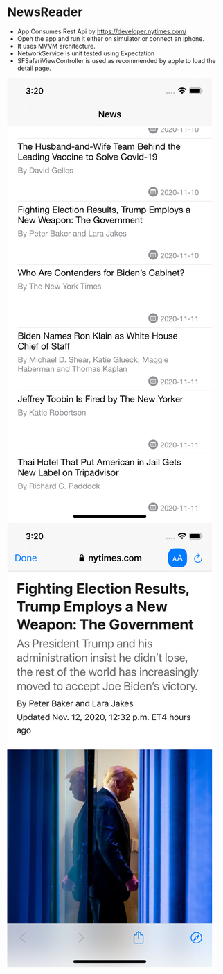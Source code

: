# NewsReader

- App Consumes Rest Api by https://developer.nytimes.com/
- Open the app and run it either on simulator or connect an iphone.
- It uses MVVM architecture.
- NetworkService is unit tested using Expectation
- SFSafariViewController is used as recommended by apple to load the detail page.

![alt text](screenshots/image1.png "News List Page")
![alt text](screenshots/image2.png "News Detail Page")
